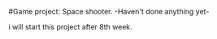 #Game project: Space shooter.
-Haven't done anything yet-

i will start this project after 8th week.
